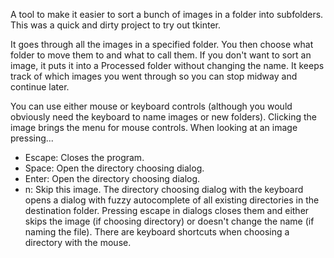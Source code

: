 A tool to make it easier to sort a bunch of images in a folder into subfolders.
This was a quick and dirty project to try out tkinter.

It goes through all the images in a specified folder. You then choose what folder to move them to and what to call them. If you don't want to sort an image, it puts it into a Processed folder without changing the name. It keeps track of which images you went through so you can stop midway and continue later.

You can use either mouse or keyboard controls (although you would obviously need the keyboard to name images or new folders).
Clicking the image brings the menu for mouse controls.
When looking at an image pressing...
- Escape: Closes the program.
- Space: Open the directory choosing dialog.
- Enter: Open the directory choosing dialog.
- n: Skip this image.
The directory choosing dialog with the keyboard opens a dialog with fuzzy autocomplete of all existing directories in the destination folder.
Pressing escape in dialogs closes them and either skips the image (if choosing directory) or doesn't change the name (if naming the file).
There are keyboard shortcuts when choosing a directory with the mouse.
